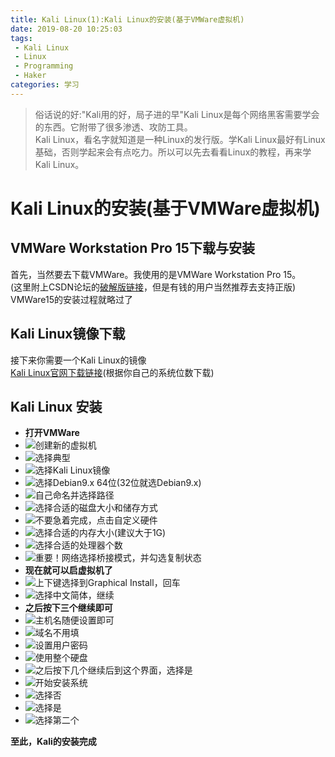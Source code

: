 ```yaml
---
title: Kali Linux(1):Kali Linux的安装(基于VMWare虚拟机)
date: 2019-08-20 10:25:03
tags: 
 - Kali Linux
 - Linux
 - Programming
 - Haker
categories: 学习
---
```



<head>
   <link href="https://cdn.bootcss.com/font-awesome/5.10.2/css/all.css" rel="stylesheet">
</head> 

> <i class="fa fa-quote-left fa-3x fa-pull-left"></i>俗话说的好:"Kali用的好，局子进的早"Kali Linux是每个网络黑客需要学会的东西。它附带了很多渗透、攻防工具。  
> Kali Linux，看名字就知道是一种Linux的发行版。学Kali Linux最好有Linux基础，否则学起来会有点吃力。所以可以先去看看Linux的教程，再来学Kali Linux。
<!--more-->

Kali Linux的安装(基于VMWare虚拟机)
===

VMWare Workstation Pro 15下载与安装
---

首先，当然要去下载VMWare。我使用的是VMWare Workstation Pro 15。  
(这里附上CSDN论坛的[破解版链接](https://blog.csdn.net/felix__h/article/details/82853501)，但是有钱的用户当然推荐去支持正版)  
VMWare15的安装过程就略过了

Kali Linux镜像下载
---
接下来你需要一个Kali Linux的镜像  
[Kali Linux官网下载链接](https://www.kali.org/downloads/)(根据你自己的系统位数下载)

Kali Linux 安装
---
- **打开VMWare**
- ![创建新的虚拟机](https://s2.ax1x.com/2019/08/20/mGi3pd.png)
- ![选择典型](https://s2.ax1x.com/2019/08/20/mGi27T.png)
- ![选择Kali Linux镜像](https://s2.ax1x.com/2019/08/20/mGiz3d.png)
- ![选择Debian9.x 64位(32位就选Debian9.x)](https://s2.ax1x.com/2019/08/20/mGFwb6.png)
- ![自己命名并选择路径](https://s2.ax1x.com/2019/08/20/mGFgxA.png)
- ![选择合适的磁盘大小和储存方式](https://s2.ax1x.com/2019/08/20/mGFTPg.png)
- ![不要急着完成，点击自定义硬件](https://s2.ax1x.com/2019/08/20/mGFxaT.png)
- ![选择合适的内存大小(建议大于1G)](https://s2.ax1x.com/2019/08/20/mGkAqx.png)
- ![选择合适的处理器个数](https://s2.ax1x.com/2019/08/20/mGkNFS.png)
- ![重要！网络选择桥接模式，并勾选复制状态](https://s2.ax1x.com/2019/08/20/mGkfSJ.png)
- **现在就可以启虚拟机了**
- ![上下键选择到Graphical Install，回车](https://s2.ax1x.com/2019/08/20/mGAElj.png)
- ![选择中文简体，继续](https://s2.ax1x.com/2019/08/20/mGAwtO.png)
- **之后按下三个继续即可**
- ![主机名随便设置即可](https://s2.ax1x.com/2019/08/20/mGAcnI.png)
- ![域名不用填](https://s2.ax1x.com/2019/08/20/mGA59g.png)
- ![设置用户密码](https://s2.ax1x.com/2019/08/20/mGAOEV.png)
- ![使用整个硬盘](https://s2.ax1x.com/2019/08/20/mGEQbt.png)
- ![之后按下几个继续后到这个界面，选择是](https://s2.ax1x.com/2019/08/20/mGEfq1.png)
- ![开始安装系统](https://s2.ax1x.com/2019/08/20/mGVfSg.png)
- ![选择否](https://s2.ax1x.com/2019/08/20/mGmGes.png)
- ![选择是](https://s2.ax1x.com/2019/08/20/mGukVA.png)
- ![选择第二个](https://s2.ax1x.com/2019/08/20/mGuQbj.png)

**至此，Kali的安装完成**
